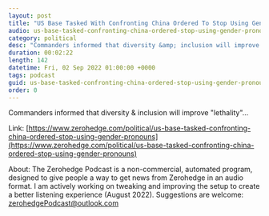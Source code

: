 ```yaml
---
layout: post
title: "US Base Tasked With Confronting China Ordered To Stop Using Gender Pronouns"
audio: us-base-tasked-confronting-china-ordered-stop-using-gender-pronouns-0
category: political
desc: "Commanders informed that diversity &amp; inclusion will improve &quot;lethality&quot;..."
duration: 00:02:22
length: 142
datetime: Fri, 02 Sep 2022 01:00:00 +0000
tags: podcast
guid: us-base-tasked-confronting-china-ordered-stop-using-gender-pronouns-0
order: 0
---
```

Commanders informed that diversity &amp; inclusion will improve &quot;lethality&quot;...

Link: [https://www.zerohedge.com/political/us-base-tasked-confronting-china-ordered-stop-using-gender-pronouns](https://www.zerohedge.com/political/us-base-tasked-confronting-china-ordered-stop-using-gender-pronouns)

About: The Zerohedge Podcast is a non-commercial, automated program, designed to give people a way to get news from Zerohedge in an audio format.  I am actively working on tweaking and improving the setup to create a better listening experience (August 2022).  Suggestions are welcome: [zerohedgePodcast@outlook.com](mailto:zerohedgePodcast@outlook.com)